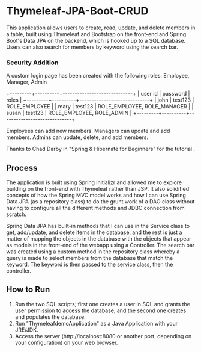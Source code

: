 # Thymeleaf-JPA-Boot-CRUD
This application allows users to create, read, update, and delete members in a table, built using Thymeleaf and Bootstrap on the front-end and Spring Boot's Data JPA on the backend, which is hooked up to a SQL database. Users can also search for members by keyword using the search bar.

### Security Addition
A custom login page has been created with the following roles: Employee, Manager, Admin

+---------+----------+-----------------------------+
| user id | password |            roles            |
+---------+----------+-----------------------------+
| john    | test123   | ROLE_EMPLOYEE               |
| mary    | test123   | ROLE_EMPLOYEE, ROLE_MANAGER |
| susan   | test123   | ROLE_EMPLOYEE, ROLE_ADMIN   |
+---------+----------+-----------------------------+

Employees can add new members.
Managers can update and add members.
Admins can update, delete, and add members.

Thanks to Chad Darby in "Spring & Hibernate for Beginners" for the tutorial .

## Process
The application is built using Spring initializr and allowed me to explore building on the front-end with Thymeleaf rather than JSP. It also solidified concepts of how the Spring MVC model works and how I can use Spring Data JPA (as a repository class) to do the grunt work of a DAO class without having to configure all the different methods and JDBC connection from scratch. 

Spring Data JPA has built-in methods that I can use in the Service class to get, add/update, and delete items in the database, and the rest is just a matter of mapping the objects in the database with the objects that appear as models in the front-end of the webapp using a Controller. The search bar was created using a custom method in the repository class whereby a query is made to select members from the database that match the keyword. The keyword is then passed to the service class, then the controller. 

## How to Run
1. Run the two SQL scripts; first one creates a user in SQL and grants the user permission to access the database, and the second one creates and populates the database.
2. Run "ThymeleafdemoApplication" as a Java Application with your JRE/JDK.
3. Access the server (http://localhost:8080 or another port, depending on your configuration) on your web browser.
